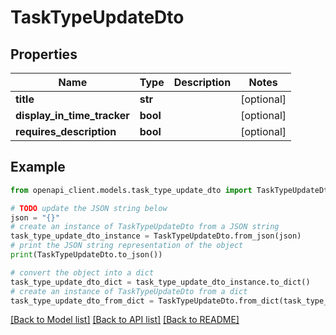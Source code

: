 # TaskTypeUpdateDto


## Properties

Name | Type | Description | Notes
------------ | ------------- | ------------- | -------------
**title** | **str** |  | [optional] 
**display_in_time_tracker** | **bool** |  | [optional] 
**requires_description** | **bool** |  | [optional] 

## Example

```python
from openapi_client.models.task_type_update_dto import TaskTypeUpdateDto

# TODO update the JSON string below
json = "{}"
# create an instance of TaskTypeUpdateDto from a JSON string
task_type_update_dto_instance = TaskTypeUpdateDto.from_json(json)
# print the JSON string representation of the object
print(TaskTypeUpdateDto.to_json())

# convert the object into a dict
task_type_update_dto_dict = task_type_update_dto_instance.to_dict()
# create an instance of TaskTypeUpdateDto from a dict
task_type_update_dto_from_dict = TaskTypeUpdateDto.from_dict(task_type_update_dto_dict)
```
[[Back to Model list]](../README.md#documentation-for-models) [[Back to API list]](../README.md#documentation-for-api-endpoints) [[Back to README]](../README.md)


